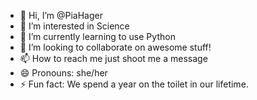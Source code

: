 - 👋 Hi, I’m @PiaHager
- 👀 I’m interested in Science
- 🌱 I’m currently learning to use Python
- 💞️ I’m looking to collaborate on awesome stuff!
- 📫 How to reach me just shoot me a message 
- 😄 Pronouns: she/her
- ⚡ Fun fact: We spend a year on the toilet in our lifetime.

<!---
PiaHager/PiaHager is a ✨ special ✨ repository because its `README.md` (this file) appears on your GitHub profile.
You can click the Preview link to take a look at your changes.
--->
